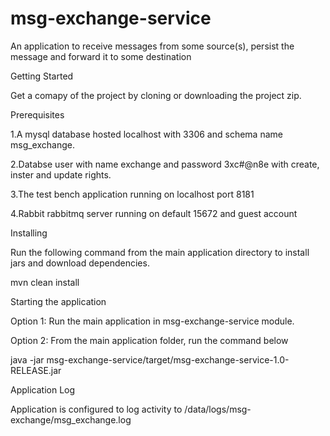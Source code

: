 # msg-exchange-service
An application to receive messages from some source(s), persist the message and forward it to some destination


Getting Started

Get a comapy of the project by cloning or downloading the project zip.


Prerequisites

1.A mysql database hosted localhost with 3306 and schema name msg_exchange.

2.Databse user with name exchange and password 3xc#@n8e with create, inster and update rights.

3.The test bench application running on localhost port 8181

4.Rabbit rabbitmq server running on default 15672 and guest account




Installing

Run the following command from the main application directory to install jars and download dependencies.

mvn clean install



Starting the application

Option 1: Run the main application in msg-exchange-service module.

Option 2: From the main application folder, run the command below

java -jar msg-exchange-service/target/msg-exchange-service-1.0-RELEASE.jar 



Application Log

Application is configured to log activity to /data/logs/msg-exchange/msg_exchange.log
